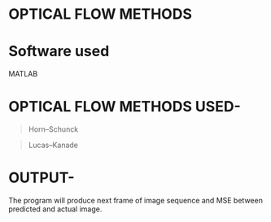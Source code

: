 # OPTICAL FLOW METHODS

# Software used 
MATLAB

# OPTICAL FLOW METHODS USED-
 > Horn–Schunck
 
 > Lucas–Kanade
 
# OUTPUT-
 The program will produce next frame of image sequence and MSE between predicted and actual image.
